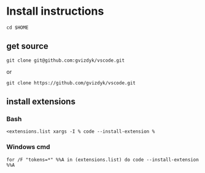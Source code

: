 # Install instructions

```
cd $HOME
```
## get source
```
git clone git@github.com:gvizdyk/vscode.git
```
or
```
git clone https://github.com/gvizdyk/vscode.git
```
## install extensions
### Bash
```
<extensions.list xargs -I % code --install-extension %
```
### Windows cmd
```
for /F "tokens=*" %%A in (extensions.list) do code --install-extension %%A
```